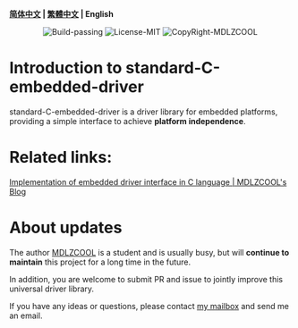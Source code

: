 **[简体中文](./README.md) | [繁體中文](./README_zh-tw.md) | English**

<div align="center">
  <img src="https://img.shields.io/badge/Build-passing-%2396C40F" alt="Build-passing"/>
  <img src="https://img.shields.io/badge/License-MIT-%2396C40F" alt="License-MIT"/>
  <img src="https://img.shields.io/badge/CopyRight-MDLZCOOL-%2396C40F" alt="CopyRight-MDLZCOOL"/>
</div>

# Introduction to standard-C-embedded-driver

standard-C-embedded-driver is a driver library for embedded platforms, providing a simple interface to achieve **platform independence**.

# Related links:

[Implementation of embedded driver interface in C language | MDLZCOOL's Blog](https://mdlzcool.github.io/post/cdb42980.html)

# About updates

The author [MDLZCOOL](https://github.com/MDLZCOOL/) is a student and is usually busy, but will **continue to maintain** this project for a long time in the future.

In addition, you are welcome to submit PR and issue to jointly improve this universal driver library.

If you have any ideas or questions, please contact [my mailbox](mdlzcool@foxmail.com) and send me an email.